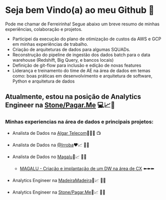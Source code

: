 # Seja bem Vindo(a) ao meu Github 🤪
Pode me chamar de Ferreirinha! Segue abaixo um breve resumo de minhas experiências, colaboração e projetos. 

* Participei da execução do plano de otimização de custos da AWS e GCP em minhas experiências de trabalho.
* Criação de arquiteturas de dados para algumas SQUADs.
* Reconstrução do pipeline de ingestão dos dados batch para o data warehouse (Redshift, Big Query, e bancos locais)
* Definição de git-flow para inclusão e edição de novas features
* Liderança e treinamento do time de AE na área de dados em temas como: boas práticas em desenvolvimento e arquitetura de software, Python e arquitetura de dados

## Atualmente, estou na posição de Analytics Engineer na [Stone/Pagar.Me](https://www.stone.com.br/) 💻📈🎲
### Minhas experiencias na área de dados e principais projetos:
* Analista de Dados na [Algar Telecom](https://algartelecom.com.br/)💚📞🌐 📺

* Analista de Dados na [@Irroba](https://www.irroba.com.br/)❤️📈 👨‍💻

* Analista de Dados no [Magalu](https://www.magazineluiza.com.br/)💙📈 👨‍💻
  * [MAGALU - Criação e implantação de um DW na área de CX](https://github.com/fsfer01/dw_cx_magalu) ⬅️⬅️⬅️

* Analytics Engineer na [MadeiraMadeira](https://www.madeiramadeira.com.br/)🧡📈 👨‍💻

* Analytics Engineer na [Stone/Pagar.Me](https://www.stone.com.br/)💚📈 👨‍💻
